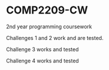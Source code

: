 # COMP2209-CW
2nd year programming coursework

Challenges 1 and 2 work and are tested.

Challenge 3 works and tested

Challenge 4 works and tested

